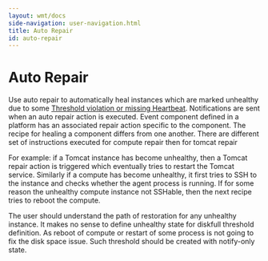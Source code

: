 ```yaml
---
layout: wmt/docs
side-navigation: user-navigation.html
title: Auto Repair
id: auto-repair
---
```


# Auto Repair

Use auto repair to automatically heal instances which are marked unhealthy due to some
[Threshold violation or missing Heartbeat](/user/operation/monitors.html). Notifications are sent when an auto repair action is
executed. Event component defined in a platform has an associated repair action specific to the component. The
recipe for healing a component differs from one another. There are different set of instructions executed for
compute repair then for tomcat repair


For example: if a Tomcat instance has become unhealthy, then a Tomcat repair action is triggered which eventually
tries to restart the Tomcat service. Similarly if a compute has become unhealthy, it first tries to SSH to the
instance and checks whether the agent process is running. If for some reason the unhealthy compute instance not
SSHable, then the next recipe tries to reboot the compute.


The user should understand the path of restoration for any unhealthy instance. It makes no sense to define
unhealthy state for diskfull threshold definition. As reboot of compute or restart of some process is not going to
fix the disk space issue. Such threshold should be created with notify-only state.
